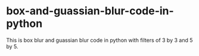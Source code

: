 # box-and-guassian-blur-code-in-python
This is box blur and guassian blur code in python with filters of 3 by 3 and 5 by 5.
